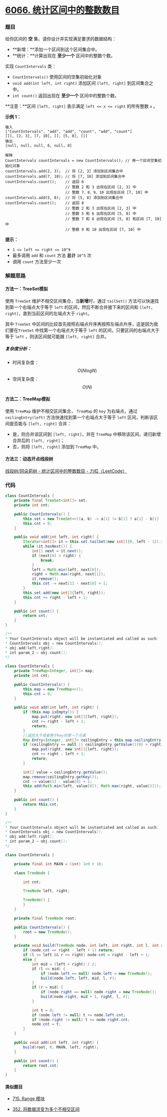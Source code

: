 # [6066. 统计区间中的整数数目](https://leetcode.cn/problems/count-integers-in-intervals/)

### 题目

给你区间的 **空** 集，请你设计并实现满足要求的数据结构：

- **新增：**添加一个区间到这个区间集合中。
- **统计：**计算出现在 **至少一个** 区间中的整数个数。

实现 `CountIntervals` 类：

- `CountIntervals()` 使用区间的空集初始化对象
- `void add(int left, int right)` 添加区间 `[left, right]` 到区间集合之中。
- `int count()` 返回出现在 **至少一个** 区间中的整数个数。

**注意：**区间 `[left, right]` 表示满足 `left <= x <= right` 的所有整数 `x` 。

 

**示例 1：**

```
输入
["CountIntervals", "add", "add", "count", "add", "count"]
[[], [2, 3], [7, 10], [], [5, 8], []]
输出
[null, null, null, 6, null, 8]

解释
CountIntervals countIntervals = new CountIntervals(); // 用一个区间空集初始化对象
countIntervals.add(2, 3);  // 将 [2, 3] 添加到区间集合中
countIntervals.add(7, 10); // 将 [7, 10] 添加到区间集合中
countIntervals.count();    // 返回 6
                           // 整数 2 和 3 出现在区间 [2, 3] 中
                           // 整数 7、8、9、10 出现在区间 [7, 10] 中
countIntervals.add(5, 8);  // 将 [5, 8] 添加到区间集合中
countIntervals.count();    // 返回 8
                           // 整数 2 和 3 出现在区间 [2, 3] 中
                           // 整数 5 和 6 出现在区间 [5, 8] 中
                           // 整数 7 和 8 出现在区间 [5, 8] 和区间 [7, 10] 中
                           // 整数 9 和 10 出现在区间 [7, 10] 中
```

 

**提示：**

- `1 <= left <= right <= 10^9`
- 最多调用 `add` 和 `count` 方法 **总计** `10^5` 次
- 调用 `count` 方法至少一次

### 解题思路

#### 方法一：TreeSet模拟

使用 `TreeSet` 维护不相交区间集合，当**新增**时，通过 `tailSet()` 方法可以快速找到第一个右端点大于等于 `left` 的区间，然后不断合并接下来的区间和 `[left, right]`，直到当前区间的左端点大于 `right`。

其中 `TreeSet` 中区间的比较首先按照右端点升序再按照左端点升序，这是因为我们要在`TreeSet` 中找第一个右端点大于等于 `left` 的区间，只要区间的右端点大于等于 `left` ，则该区间就可能跟 `[left, right]` 合并。

##### 复杂度分析：

- 时间复杂度：$$ O(NlogN) $$
- 空间复杂度：$$ O(N) $$

#### 方法二：TreeMap模拟

使用 `TreeMap` 维护不相交区间集合， `TreeMap` 的 `key` 为右端点，通过 `ceilingEntry(left)` 方法快速找到第一个右端点大于等于 `left` 区间，判断该区间是否能与 `[left, right]` 合并：

- 是，则合并该区间到 `[left, right]`，并在 `TreeMap` 中移除该区间，递归新增合并后的 `[left, right]`；
- 否，则将 `[left, right]` 添加到 `TreeMap` 中。

#### 方法三：动态开点线段树

[线段树/珂朵莉树 - 统计区间中的整数数目 - 力扣（LeetCode）](https://leetcode.cn/problems/count-integers-in-intervals/solution/xian-duan-shu-ke-duo-li-shu-by-nopenope-c7c2/)

### 代码

```java
class CountIntervals {
    private final TreeSet<int[]> set;
    private int cnt;

    public CountIntervals() {
        this.set = new TreeSet<>((a, b) -> a[1] != b[1] ? a[1] - b[1] : a[0] - b[0]);
        this.cnt = 0;
    }

    public void add(int left, int right) {
        Iterator<int[]> it = this.set.tailSet(new int[]{0, left - 1}).iterator();
        while (it.hasNext()) {
            int[] next = it.next();
            if (next[0] > right) {
                break;
            }
            left = Math.min(left, next[0]);
            right = Math.max(right, next[1]);
            it.remove();
            this.cnt -= next[1] - next[0] + 1;
        }
        this.set.add(new int[]{left, right});
        this.cnt += right - left + 1;
    }

    public int count() {
        return cnt;
    }
}

/**
* Your CountIntervals object will be instantiated and called as such:
* CountIntervals obj = new CountIntervals();
* obj.add(left,right);
* int param_2 = obj.count();
*/
```

```java
class CountIntervals {
    private TreeMap<Integer, int[]> map;
    private int cnt;

    public CountIntervals() {
        this.map = new TreeMap<>();
        this.cnt = 0;
    }

    public void add(int left, int right) {
        if (this.map.isEmpty()) {
            map.put(right, new int[]{left, right});
            cnt += right - left + 1;
            return;
        }
        //返回大于或者等于key的第一个元素
        Map.Entry<Integer, int[]> ceilingEntry = this.map.ceilingEntry(left);
        if (ceilingEntry == null || ceilingEntry.getValue()[0] > right) {
            map.put(right, new int[]{left, right});
            cnt += right - left + 1;
            return;
        }

        int[] value = ceilingEntry.getValue();
        map.remove(ceilingEntry.getKey());
        cnt -= value[1] - value[0] + 1;
        this.add(Math.min(left, value[0]), Math.max(right, value[1]));
    }

    public int count() {
        return this.cnt;
    }
}

/**
* Your CountIntervals object will be instantiated and called as such:
* CountIntervals obj = new CountIntervals();
* obj.add(left,right);
* int param_2 = obj.count();
*/
```

```java
class CountIntervals {

    private final int MAXN = (int) 1e9 + 10;

    class TreeNode {

        int cnt;

        TreeNode left, right;

        TreeNode() {
        }
    }

    private final TreeNode root;

    public CountIntervals() {
        root = new TreeNode();
    }

    private void build(TreeNode node, int left, int right, int l, int r) {
        if (node.cnt == right - left + 1) return;
        if (l <= left && r >= right) node.cnt = right - left + 1;
        else {
            int mid = (left + right) / 2;
            if (l <= mid) {
                if (node.left == null) node.left = new TreeNode();
                build(node.left, left, mid, l, r);
            }
            if (r > mid) {
                if (node.right == null) node.right = new TreeNode();
                build(node.right, mid + 1, right, l, r);
            }

            int t = 0;
            if (node.left != null) t += node.left.cnt;
            if (node.right != null) t += node.right.cnt;
            node.cnt = t;
        }
    }

    public void add(int left, int right) {
        build(root, 0, MAXN, left, right);
    }

    public int count() {
        return root.cnt;
    }
}
```

#### 类似题目

- [715. Range 模块](https://leetcode.cn/problems/range-module/)

- [352. 将数据流变为多个不相交区间](https://leetcode.cn/problems/data-stream-as-disjoint-intervals/)

